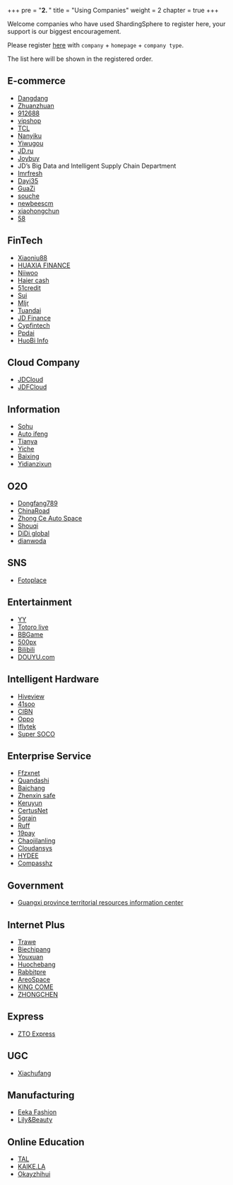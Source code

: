 +++
pre = "<b>2. </b>"
title = "Using Companies"
weight = 2
chapter = true
+++

Welcome companies who have used ShardingSphere to register here, your support is our biggest encouragement.

Please register [here](https://github.com/sharding-sphere/sharding-sphere/issues/234) with `company` + `homepage` + `company type`.

The list here will be shown in the registered order.

## E-commerce

* [Dangdang](http://www.dangdang.com/)
* [Zhuanzhuan](http://www.zhuanzhuan.com/)
* [912688](http://www.912688.com/)
* [vipshop](http://www.vip.com/)
* [TCL](http://www.tcl.com/)
* [Nanyiku](http://www.nanyiku.com/)
* [Yiwugou](http://www.yiwugou.com/)
* [JD.ru](https://www.jd.ru/)
* [Joybuy](https://www.joybuy.com/)
* JD’s Big Data and Intelligent Supply Chain Department
* [Imrfresh](https://www.imrfresh.com/)
* [Dayi35](https://www.dayi35.com/)
* [GuaZi](https://www.guazi.com/)
* [souche](https://www.souche.com/zh/)
* [newbeescm](https://www.newbeescm.com/)
* [xiaohongchun](https://www.xiaohongchun.com/)
* [58](https://bj.58.com/)

## FinTech

* [Xiaoniu88](https://www.xiaoniu88.com/)
* [HUAXIA FINANCE](https://www.huaxiafinance.com/)
* [Niiwoo](https://www.niiwoo.com/)
* [Haier cash](https://www.haiercash.com/)
* [51credit](http://www.51credit.com/)
* [Sui](https://www.sui.com/)
* [Mljr](https://www.mljr.com/)
* [Tuandai](https://www.tuandai.com/)
* [JD Finance](http://jr.jd.com/)
* [Cypfintech](https://www.cypfintech.com/)
* [Ppdai](https://www.ppdai.com/)
* [HuoBi Info](https://www.huobiinfo.com/)

## Cloud Company

* [JDCloud](https://www.jdcloud.com/cn/)
* [JDFCloud](https://www.jdfcloud.com/)

## Information

* [Sohu](http://ss.sohu.com/)
* [Auto ifeng](http://auto.ifeng.com/)
* [Tianya](http://www.tianya.cn/)
* [Yiche](http://www.yiche.com/)
* [Baixing](http://www.baixing.com/)
* [Yidianzixun](https://www.yidianzixun.com/)

## O2O

* [Dongfang789](http://www.dongfang789.com/)
* [ChinaRoad](https://660pp.com/)
* [Zhong Ce Auto Space](http://www.zcckj.com/)
* [Shouqi](http://www.01zhuanche.com/)
* [DiDi global](https://www.didiglobal.com/)
* [dianwoda](https://www.dianwoda.com/)

## SNS

* [Fotoplace](http://www.fotoplace.cc/)

## Entertainment

* [YY](http://www.yy.com/)
* [Totoro live](http://www.tvlongmao.com/)
* [BBGame](http://www.bbgameonline.com/)
* [500px](https://500px.me/)
* [Bilibili](https://www.bilibili.com/)
* [DOUYU.com](https://www.douyu.com/)

## Intelligent Hardware

* [Hiveview](http://www.hiveview.com/)
* [41soo](http://www.41soo.com/)
* [CIBN](http://www.91vst.com/)
* [Oppo](http://www.oppo.com/)
* [Iflytek](http://www.iflytek.com/)
* [Super SOCO](http://www.supersoco.com/)

## Enterprise Service

* [Ffzxnet](http://www.ffzxnet.com/)
* [Quandashi](http://www.quandashi.com/)
* [Baichang](http://www.sdbaichang.com/)
* [Zhenxin safe](http://www.zhenxinsafe.com/)
* [Keruyun](http://www.keruyun.com/)
* [CertusNet](http://www.certusnet.com.cn/)
* [5grain](http://www.5grain.com/)
* [Ruff](https://ruff.io/)
* [19pay](http://www.19pay.com.cn/)
* [Chaojilanling](http://www.chaojilanling.cn/)
* [Cloudansys](http://www.cloudansys.com/)
* [HYDEE](http://www.hydee.cn/)
* [Compasshz](http://www.compasshz.com/)

## Government

* [Guangxi province territorial resources information center](http://z.gxdlr.gov.cn/)

## Internet Plus

* [Trawe](http://www.trawe.cn/)
* [Biechipang](http://www.biechipang.net/)
* [Youxuan](http://www.youx.mobi/)
* [Huochebang](http://www.huochebang.com/)
* [Rabbitpre](http://www.rabbitpre.com/)
* [AreoSpace](http://www.ascf.com.cn/n4194536/)
* [KING COME](http://www.kingcome.cn/)
* [ZHONGCHEN](http://jszcrj.com/)

## Express

* [ZTO Express](http://www.zto.com/)

## UGC

* [Xiachufang](http://www.xiachufang.com/)

## Manufacturing

* [Eeka Fashion](http://www.eeka.cn/)
* [Lily&Beauty](http://www.lrlz.com/)

## Online Education

* [TAL](http://www.100tal.com/)
* [KAIKE.LA](http://www.kaike.la/)
* [Okayzhihui](https://www.okayzhihui.com/)
